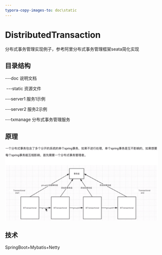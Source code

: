 ```yaml
---
typora-copy-images-to: doc\static
---
```


# DistributedTransaction

分布式事务管理实现例子，参考阿里分布式事务管理框架seata简化实现

## 目录结构

---doc	说明文档

​	---static	资源文件

---server1	服务1示例

---server2	服务2示例

---txmanage	分布式事务管理服务

## 原理

![1557567325230](.\doc\static\1557567325230.png)



## 技术

SpringBoot+Mybatis+Netty